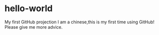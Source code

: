 # hello-world
My first GitHub projection
I am a chinese,this is my first time using GitHub!
Please give me more advice.
